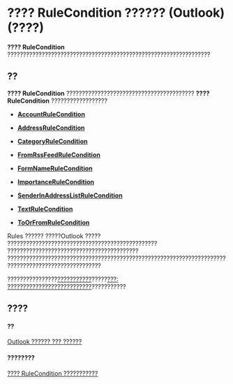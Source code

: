 
# ???? RuleCondition ?????? (Outlook)(????)

 **???? RuleCondition** ?????????????????????????????????????????????????????????????????


## ??

 **???? RuleCondition** ????????????????????????????????????????? **???? RuleCondition** ??????????????????


-  **[AccountRuleCondition](1b746449-1357-36c2-5081-392ea85fb71e.md)**
    
-  **[AddressRuleCondition](8cf897ad-a8f9-67ea-c0fa-d7f4bb917bd4.md)**
    
-  **[CategoryRuleCondition](7a9b8271-d673-1c69-9a2a-11fd1e5fb262.md)**
    
-  **[FromRssFeedRuleCondition](8de6e629-7e3d-b4df-d758-a5bff3abd6a1.md)**
    
-  **[FormNameRuleCondition](75b7f687-66e6-4863-b8aa-f19e98fedc45.md)**
    
-  **[ImportanceRuleCondition](52985055-f995-5613-d27f-7ad9618cfb46.md)**
    
-  **[SenderInAddressListRuleCondition](c43aa055-8d4f-e264-07dd-4c5519faf1c7.md)**
    
-  **[TextRuleCondition](87e9ca00-7577-02c2-fb6f-a5dc2054ad8b.md)**
    
-  **[ToOrFromRuleCondition](ec5cae2a-cde8-5681-6a49-74e2f0226a4f.md)**
    


Rules ?????? ?????Outlook ????? ???????????????????????????????????????????????? ?????????????????????????????????????????? ????????????????????????????????????????????????????????????????????????????????????????????????????

????????????????[???????????](812c131a-fe23-1b8b-5e2d-9459d7102630.md)?????[???: ???????????????????????????](e72fa307-8224-c2d2-1318-a18cd8e9f22f.md)???????????


## ????


#### ??


[Outlook ?????? ??? ??????](73221b13-d8d8-99b8-3394-b95dbbfd5ddc.md)
#### ????????


[???? RuleCondition ???????????](http://msdn.microsoft.com/library/0dd281de-2c65-fd29-8409-b71151328c7f%28Office.15%29.aspx)